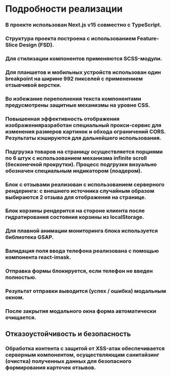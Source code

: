 # Подробности реализации

### В проекте использован Next.js v15 совместно с TypeScript.
### Структура проекта построена с использованием Feature-Slice Design (FSD).
### Для стилизации компонентов применяются SCSS-модули.
### Для планшетов и мобильных устройств использован один breakpoint на ширине 992 пикселей с применением отзывчивой верстки.
### Во избежание переполнения текста компонентами предусмотрены защитные механизмы на уровне CSS.
### Повышенная эффективность отображения изображенияразработан специальный прокси-сервис для изменения размеров картинок и обхода ограничений CORS. Результаты кэшируются для дальнейшего использования.
### Подгрузка товаров на страницу осуществляется порциями по 6 штук с использованием механизма infinite scroll (бесконечной прокрутки). Процесс подгрузки визуально обозначен специальным индикатором (лоадером).
### Блок с отзывами реализован с использованием серверного рендеринга: с внешнего источника случайным образом выбираются 2 отзыва для отображения на странице.
### Блок корзины рендерится на стороне клиента после гидратирования состояния корзины из localStorage.
### Для плавной анимации мониторинга блока используется библиотека GSAP.
### Валидация поля ввода телефона реализована с помощью компонента react-imask.
### Отправка формы блокируется, если телефон не введен полностью.
### Результат отправки выводится (успех / ошибка) модальным окном.
### После закрытия модального окна форма автоматически очищается.

## Отказоустойчивость и безопасность

### Обработка контента с защитой от XSS-атак обеспечивается серверным компонентом, осуществляющим санитайзинг (очистка) полученных данных для безопасного формирования карточек отзывов.